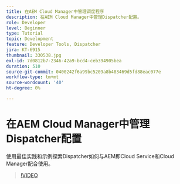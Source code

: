 ```yaml
---
title: 在AEM Cloud Manager中管理调度程序
description: 在AEM Cloud Manager中管理Dispatcher配置。
role: Developer
level: Beginner
type: Tutorial
topic: Development
feature: Developer Tools, Dispatcher
jira: KT-6915
thumbnail: 330538.jpg
exl-id: 7d0812b7-2346-42a9-bcd4-ceb394905bea
duration: 510
source-git-commit: 0400242f6a99bc5209a8b483469d5fd88eac077e
workflow-type: tm+mt
source-wordcount: '40'
ht-degree: 0%

---
```


# 在AEM Cloud Manager中管理Dispatcher配置

使用最佳实践和示例探索Dispatcher如何与AEM即Cloud Service和Cloud Manager配合使用。

>[!VIDEO](https://video.tv.adobe.com/v/330538?quality=12&learn=on)
